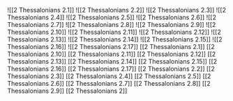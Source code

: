 ![[2 Thessalonians 2.1]]
![[2 Thessalonians 2.2]]
![[2 Thessalonians 2.3]]
![[2 Thessalonians 2.4]]
![[2 Thessalonians 2.5]]
![[2 Thessalonians 2.6]]
![[2 Thessalonians 2.7]]
![[2 Thessalonians 2.8]]
![[2 Thessalonians 2.9]]
![[2 Thessalonians 2.10]]
![[2 Thessalonians 2.11]]
![[2 Thessalonians 2.12]]
![[2 Thessalonians 2.13]]
![[2 Thessalonians 2.14]]
![[2 Thessalonians 2.15]]
![[2 Thessalonians 2.16]]
![[2 Thessalonians 2.17]]
[[2 Thessalonians 2.1]]
[[2 Thessalonians 2.10]]
[[2 Thessalonians 2.11]]
[[2 Thessalonians 2.12]]
[[2 Thessalonians 2.13]]
[[2 Thessalonians 2.14]]
[[2 Thessalonians 2.15]]
[[2 Thessalonians 2.16]]
[[2 Thessalonians 2.17]]
[[2 Thessalonians 2.2]]
[[2 Thessalonians 2.3]]
[[2 Thessalonians 2.4]]
[[2 Thessalonians 2.5]]
[[2 Thessalonians 2.6]]
[[2 Thessalonians 2.7]]
[[2 Thessalonians 2.8]]
[[2 Thessalonians 2.9]]
[[2 Thessalonians 2]]
